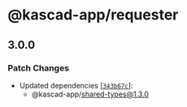 # @kascad-app/requester

## 3.0.0

### Patch Changes

- Updated dependencies [[`343b67c`](https://github.com/kascad-app/kascad-app/commit/343b67c7bd692b89183c15808c60c947f6274ff7)]:
  - @kascad-app/shared-types@1.3.0
